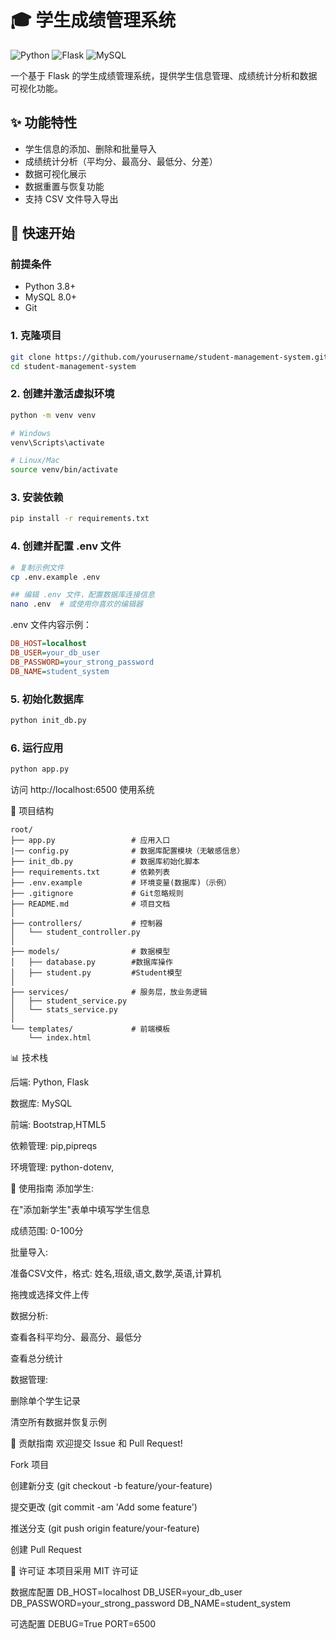 # 🎓 学生成绩管理系统

![Python](https://img.shields.io/badge/Python-3.8+-blue.svg)
![Flask](https://img.shields.io/badge/Flask-2.0+-green.svg)
![MySQL](https://img.shields.io/badge/MySQL-8.0-orange.svg)

一个基于 Flask 的学生成绩管理系统，提供学生信息管理、成绩统计分析和数据可视化功能。

## ✨ 功能特性

- 学生信息的添加、删除和批量导入
- 成绩统计分析（平均分、最高分、最低分、分差）
- 数据可视化展示
- 数据重置与恢复功能
- 支持 CSV 文件导入导出

## 🚀 快速开始

### 前提条件

- Python 3.8+
- MySQL 8.0+
- Git

### 1. 克隆项目

```bash
git clone https://github.com/yourusername/student-management-system.git
cd student-management-system
```

### 2. 创建并激活虚拟环境
```bash
python -m venv venv

# Windows
venv\Scripts\activate

# Linux/Mac
source venv/bin/activate
```
### 3. 安装依赖
```bash
pip install -r requirements.txt
```
### 4. 创建并配置 .env 文件
```bash
# 复制示例文件
cp .env.example .env

## 编辑 .env 文件，配置数据库连接信息
nano .env  # 或使用你喜欢的编辑器
```
  .env 文件内容示例：

```ini
DB_HOST=localhost
DB_USER=your_db_user
DB_PASSWORD=your_strong_password
DB_NAME=student_system
```
### 5. 初始化数据库
```bash
python init_db.py
```
### 6. 运行应用
```bash
python app.py
```
访问 http://localhost:6500 使用系统

🔧 项目结构
```
root/
├── app.py                 # 应用入口
|── config.py              # 数据库配置模块（无敏感信息）
├── init_db.py             # 数据库初始化脚本
├── requirements.txt       # 依赖列表
├── .env.example           # 环境变量(数据库)（示例）
├── .gitignore             # Git忽略规则
├── README.md              # 项目文档
│
├── controllers/           # 控制器
│   └── student_controller.py
│
├── models/                # 数据模型
│   ├── database.py        #数据库操作
│   ├── student.py         #Student模型
│
├── services/              # 服务层，放业务逻辑
│   ├── student_service.py
│   └── stats_service.py
│
└── templates/             # 前端模板
    └── index.html
```
📊 技术栈

后端: Python, Flask

数据库: MySQL

前端: Bootstrap,HTML5

依赖管理: pip,pipreqs 

环境管理: python-dotenv,

📝 使用指南
添加学生:

在"添加新学生"表单中填写学生信息

成绩范围: 0-100分

批量导入:

准备CSV文件，格式: 姓名,班级,语文,数学,英语,计算机

拖拽或选择文件上传

数据分析:

查看各科平均分、最高分、最低分

查看总分统计

数据管理:

删除单个学生记录

清空所有数据并恢复示例

🤝 贡献指南
欢迎提交 Issue 和 Pull Request!

Fork 项目

创建新分支 (git checkout -b feature/your-feature)

提交更改 (git commit -am 'Add some feature')

推送分支 (git push origin feature/your-feature)

创建 Pull Request

📄 许可证
本项目采用 MIT 许可证

数据库配置
DB_HOST=localhost
DB_USER=your_db_user
DB_PASSWORD=your_strong_password
DB_NAME=student_system

可选配置
DEBUG=True
PORT=6500
